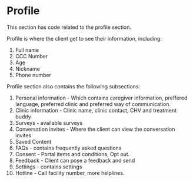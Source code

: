 # Profile

This section has code related to the profile section.

Profile is where the client get to see their information, including:
1. Full name
2. CCC Number
3. Age
4. Nickname
5. Phone number

Profile section also contains the following subsections:
1. Personal information - Which contains caregiver information, preffered language, preferred clinic and preferred way of communication.
2. Clinic information - Clinic name, clinic contact, CHV and treatment buddy
3. Surveys - available surveys
4. Conversation invites - Where the client can view the conversation invites
5. Saved Content
6. FAQs - contains frequently asked questions
7. Consent - Portal items and conditions, Opt out.
8. Feedback - Client can pose a feedback and send
9. Settings - contains settings
10. Hotline - Call facility number, more helplines.